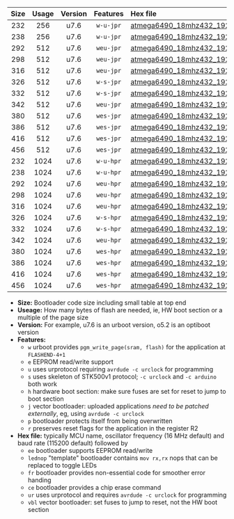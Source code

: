 |Size|Usage|Version|Features|Hex file|
|:-:|:-:|:-:|:-:|:--|
|232|256|u7.6|`w-u-jpr`|[atmega6490_18mhz432_19200bps_ur_vbl.hex](https://raw.githubusercontent.com/stefanrueger/urboot/main/atmega6490_18mhz432_19200bps_ur_vbl.hex)|
|238|256|u7.6|`w-u-jpr`|[atmega6490_18mhz432_19200bps_lednop_ur_vbl.hex](https://raw.githubusercontent.com/stefanrueger/urboot/main/atmega6490_18mhz432_19200bps_lednop_ur_vbl.hex)|
|292|512|u7.6|`weu-jpr`|[atmega6490_18mhz432_19200bps_ee_ur_vbl.hex](https://raw.githubusercontent.com/stefanrueger/urboot/main/atmega6490_18mhz432_19200bps_ee_ur_vbl.hex)|
|298|512|u7.6|`weu-jpr`|[atmega6490_18mhz432_19200bps_ee_lednop_ur_vbl.hex](https://raw.githubusercontent.com/stefanrueger/urboot/main/atmega6490_18mhz432_19200bps_ee_lednop_ur_vbl.hex)|
|316|512|u7.6|`weu-jpr`|[atmega6490_18mhz432_19200bps_ee_lednop_fr_ur_vbl.hex](https://raw.githubusercontent.com/stefanrueger/urboot/main/atmega6490_18mhz432_19200bps_ee_lednop_fr_ur_vbl.hex)|
|326|512|u7.6|`w-s-jpr`|[atmega6490_18mhz432_19200bps_vbl.hex](https://raw.githubusercontent.com/stefanrueger/urboot/main/atmega6490_18mhz432_19200bps_vbl.hex)|
|332|512|u7.6|`w-s-jpr`|[atmega6490_18mhz432_19200bps_lednop_vbl.hex](https://raw.githubusercontent.com/stefanrueger/urboot/main/atmega6490_18mhz432_19200bps_lednop_vbl.hex)|
|342|512|u7.6|`weu-jpr`|[atmega6490_18mhz432_19200bps_ee_lednop_fr_ce_ur_vbl.hex](https://raw.githubusercontent.com/stefanrueger/urboot/main/atmega6490_18mhz432_19200bps_ee_lednop_fr_ce_ur_vbl.hex)|
|380|512|u7.6|`wes-jpr`|[atmega6490_18mhz432_19200bps_ee_vbl.hex](https://raw.githubusercontent.com/stefanrueger/urboot/main/atmega6490_18mhz432_19200bps_ee_vbl.hex)|
|386|512|u7.6|`wes-jpr`|[atmega6490_18mhz432_19200bps_ee_lednop_vbl.hex](https://raw.githubusercontent.com/stefanrueger/urboot/main/atmega6490_18mhz432_19200bps_ee_lednop_vbl.hex)|
|416|512|u7.6|`wes-jpr`|[atmega6490_18mhz432_19200bps_ee_lednop_fr_vbl.hex](https://raw.githubusercontent.com/stefanrueger/urboot/main/atmega6490_18mhz432_19200bps_ee_lednop_fr_vbl.hex)|
|456|512|u7.6|`wes-jpr`|[atmega6490_18mhz432_19200bps_ee_lednop_fr_ce_vbl.hex](https://raw.githubusercontent.com/stefanrueger/urboot/main/atmega6490_18mhz432_19200bps_ee_lednop_fr_ce_vbl.hex)|
|232|1024|u7.6|`w-u-hpr`|[atmega6490_18mhz432_19200bps_ur.hex](https://raw.githubusercontent.com/stefanrueger/urboot/main/atmega6490_18mhz432_19200bps_ur.hex)|
|238|1024|u7.6|`w-u-hpr`|[atmega6490_18mhz432_19200bps_lednop_ur.hex](https://raw.githubusercontent.com/stefanrueger/urboot/main/atmega6490_18mhz432_19200bps_lednop_ur.hex)|
|292|1024|u7.6|`weu-hpr`|[atmega6490_18mhz432_19200bps_ee_ur.hex](https://raw.githubusercontent.com/stefanrueger/urboot/main/atmega6490_18mhz432_19200bps_ee_ur.hex)|
|298|1024|u7.6|`weu-hpr`|[atmega6490_18mhz432_19200bps_ee_lednop_ur.hex](https://raw.githubusercontent.com/stefanrueger/urboot/main/atmega6490_18mhz432_19200bps_ee_lednop_ur.hex)|
|316|1024|u7.6|`weu-hpr`|[atmega6490_18mhz432_19200bps_ee_lednop_fr_ur.hex](https://raw.githubusercontent.com/stefanrueger/urboot/main/atmega6490_18mhz432_19200bps_ee_lednop_fr_ur.hex)|
|326|1024|u7.6|`w-s-hpr`|[atmega6490_18mhz432_19200bps.hex](https://raw.githubusercontent.com/stefanrueger/urboot/main/atmega6490_18mhz432_19200bps.hex)|
|332|1024|u7.6|`w-s-hpr`|[atmega6490_18mhz432_19200bps_lednop.hex](https://raw.githubusercontent.com/stefanrueger/urboot/main/atmega6490_18mhz432_19200bps_lednop.hex)|
|342|1024|u7.6|`weu-hpr`|[atmega6490_18mhz432_19200bps_ee_lednop_fr_ce_ur.hex](https://raw.githubusercontent.com/stefanrueger/urboot/main/atmega6490_18mhz432_19200bps_ee_lednop_fr_ce_ur.hex)|
|380|1024|u7.6|`wes-hpr`|[atmega6490_18mhz432_19200bps_ee.hex](https://raw.githubusercontent.com/stefanrueger/urboot/main/atmega6490_18mhz432_19200bps_ee.hex)|
|386|1024|u7.6|`wes-hpr`|[atmega6490_18mhz432_19200bps_ee_lednop.hex](https://raw.githubusercontent.com/stefanrueger/urboot/main/atmega6490_18mhz432_19200bps_ee_lednop.hex)|
|416|1024|u7.6|`wes-hpr`|[atmega6490_18mhz432_19200bps_ee_lednop_fr.hex](https://raw.githubusercontent.com/stefanrueger/urboot/main/atmega6490_18mhz432_19200bps_ee_lednop_fr.hex)|
|456|1024|u7.6|`wes-hpr`|[atmega6490_18mhz432_19200bps_ee_lednop_fr_ce.hex](https://raw.githubusercontent.com/stefanrueger/urboot/main/atmega6490_18mhz432_19200bps_ee_lednop_fr_ce.hex)|

- **Size:** Bootloader code size including small table at top end
- **Useage:** How many bytes of flash are needed, ie, HW boot section or a multiple of the page size
- **Version:** For example, u7.6 is an urboot version, o5.2 is an optiboot version
- **Features:**
  + `w` urboot provides `pgm_write_page(sram, flash)` for the application at `FLASHEND-4+1`
  + `e` EEPROM read/write support
  + `u` uses urprotocol requiring `avrdude -c urclock` for programming
  + `s` uses skeleton of STK500v1 protocol; `-c urclock` and `-c arduino` both work
  + `h` hardware boot section: make sure fuses are set for reset to jump to boot section
  + `j` vector bootloader: uploaded applications *need to be patched externally*, eg, using `avrdude -c urclock`
  + `p` bootloader protects itself from being overwritten
  + `r` preserves reset flags for the application in the register R2
- **Hex file:** typically MCU name, oscillator frequency (16 MHz default) and baud rate (115200 default) followed by
  + `ee` bootloader supports EEPROM read/write
  + `lednop` "template" bootloader contains `mov rx,rx` nops that can be replaced to toggle LEDs
  + `fr` bootloader provides non-essential code for smoother error handing
  + `ce` bootloader provides a chip erase command
  + `ur` uses urprotocol and requires `avrdude -c urclock` for programming
  + `vbl` vector bootloader: set fuses to jump to reset, not the HW boot section
